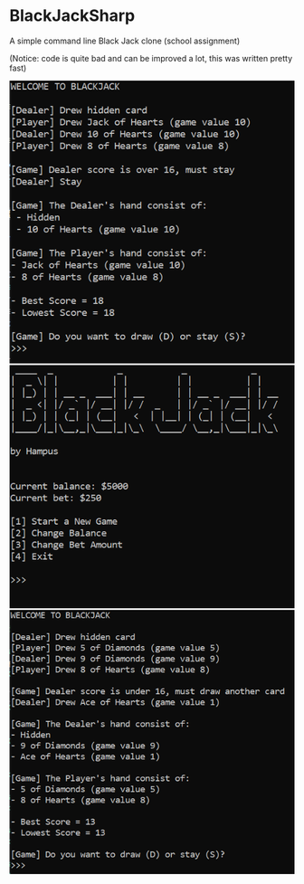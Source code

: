 # BlackJackSharp
A simple command line Black Jack clone (school assignment)

(Notice: code is quite bad and can be improved a lot, this was written pretty fast)

![alt text](https://github.com/Hampus17/BlackJackSharp/blob/master/images/Screenshot_1.png?raw=true)
![alt text](https://github.com/Hampus17/BlackJackSharp/blob/master/images/Screenshot_2.png?raw=true)
![alt text](https://github.com/Hampus17/BlackJackSharp/blob/master/images/Screenshot_3.png?raw=true)
